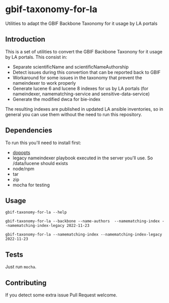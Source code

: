 # gbif-taxonomy-for-la

Utilities to adapt the GBIF Backbone Taxonomy for it usage by LA portals

## Introduction

This is a set of utilities to convert the GBIF Backbone Taxonony for it usage by LA portals. This consist in:
- Separate scientificName and scientificNameAuthorship
- Detect issues during this convertion that can be reported back to GBIF
- Workaround for some issues in the taxonomy that prevent the nameindexer to work properly
- Generate lucene 6 and lucene 8 indexes for us by LA portals (for nameindexer, namematching-service and sensitive-data-service)
- Generate the modified dwca for bie-index

The resulting indexes are published in updated LA ansible inventories, so in general you can use them without the need to run this repository.

## Dependencies

To run this you'll need to install first: 

- [dopopts](https://github.com/docopt/docopts)
- legacy nameindexer playbook executed in the server you'll use. So  /data/lucene should exists
- node/npm
- tar
- zip
- mocha for testing

## Usage

`gbif-taxonomy-for-la --help`

`gbif-taxonomy-for-la --backbone --name-authors  --namematching-index --namematching-index-legacy 2022-11-23`

`gbif-taxonomy-for-la --namematching-index --namematching-index-legacy 2022-11-23`

## Tests

Just run `mocha`.

## Contributing

If you detect some extra issue Pull Request welcome.

